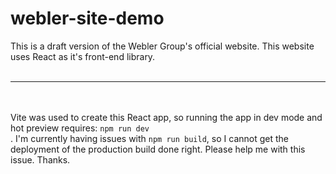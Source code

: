 # webler-site-demo <br />
This is a draft version of the Webler Group's official website. This website uses React as it's front-end library.<br />
<br />
<hr/><br />
<br />
Vite was used to create this React app, so running the app in dev mode and hot preview requires: <code>npm run dev</code> <br />.
I'm currently having issues with <code>npm run build</code>, so I cannot get the deployment of the production build done right. Please help me with this issue. Thanks.
